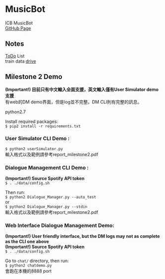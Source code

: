 # MusicBot
  ICB MusicBot  
  [GitHub Page](https://yvchen.github.io/MusicBot/)
  
## Notes
  [ToDo](https://hackpad.com/ToDO-4zUPvo84Cr0) List  
  train data [drive](https://drive.google.com/open?id=0B6HG80vOD3w7NFdUbEUxQnBLRVk)
  
  
## Milestone 2 Demo
**(Important!) 目前只有中文輸入全面支援，英文輸入僅有User Simulator demo支援**  
有web的DM demo界面，但是log並不完整。DM CLI則有完整的訊息。

python2.7

Install required packages:  
`$ pip2 install -r requirements.txt`

### User Simulator CLI Demo :  
`$ python2 userSimulator.py`  
輸入格式以及範例請參考report_milestone2.pdf  

### Dialogue Management CLI Demo :   
**(Important!) Source Spotify API token**  
`$ . ./data/config.sh` 

Then run:  
`$ python2 Dialogue_Manager.py --auto_test`  
or  
`$ python2 Dialogue_Manager.py --stdin`  
輸入格式以及範例請參考report_milestone2.pdf  

### Web Interface Dialogue Management Demo:  
**(Important!) User friendly interface, but the DM logs may not as complete as the CLI one above**  
**(Important!) Source Spotify API token**  
`$ . ./data/config.sh`  

Go to `chat/` directory, then run:  
`$ python2 chatdemo.py`  
會跑在本機的8888 port  

